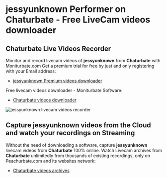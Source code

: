 # jessyunknown Performer on Chaturbate - Free LiveCam videos downloader

## Chaturbate Live Videos Recorder

Monitor and record livecam videos of **jessyunknown** from **Chaturbate** with Moniturbate.com
Get a premium trial for free by just and only registering with your Email address:
* [jessyunknown Premium videos downloader](https://moniturbate.com/request-demo-licence-key.html)

Free livecam videos downloader - Moniturbate Software:
* [Chaturbate videos downloader](https://moniturbate.com/moniturbate-download-software.html)

![jessyunknown livecam videos recorder](https://peachurnet.com/templates/moniturbate-software.png)


## Capture jessyunknown videos from the Cloud and watch your recordings on Streaming

Without the need of downloading a software, capture **jessyunknown** livecam videos from **Chaturbate** 100% online.
Watch Livecam archives from **Chaturbate** unlimitedly from thousands of existing recordings, only on Peachurbate.com and its websites network:
* [Chaturbate videos archives](https://peachurnet.com/)
